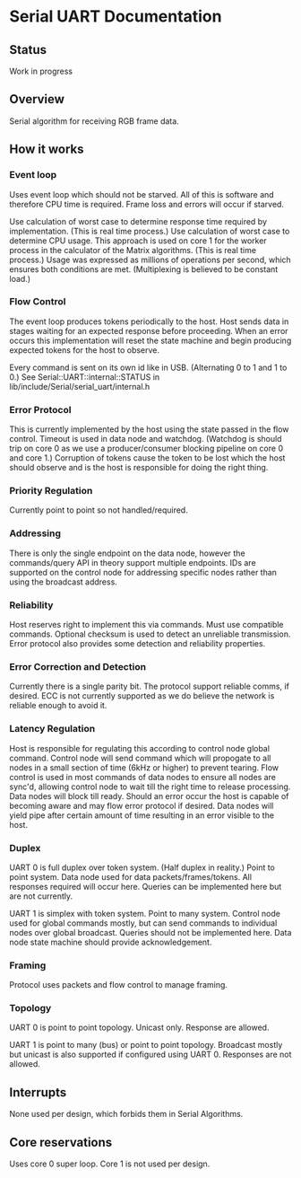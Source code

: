 # Serial UART Documentation

## Status
Work in progress

## Overview
Serial algorithm for receiving RGB frame data.

## How it works
### Event loop
Uses event loop which should not be starved. All of this is software and therefore CPU time is required. Frame loss and errors will occur if starved.

Use calculation of worst case to determine response time required by implementation. (This is real time process.) Use calculation of worst case to determine CPU usage. This approach is used on core 1 for the worker process in the calculator of the Matrix algorithms. (This is real time process.) Usage was expressed as millions of operations per second, which ensures both conditions are met. (Multiplexing is believed to be constant load.)

### Flow Control
The event loop produces tokens periodically to the host. Host sends data in stages waiting for an expected response before proceeding. When an error occurs this implementation will reset the state machine and begin producing expected tokens for the host to observe. 

Every command is sent on its own id like in USB. (Alternating 0 to 1 and 1 to 0.) See Serial::UART::internal::STATUS in lib/include/Serial/serial_uart/internal.h

### Error Protocol
This is currently implemented by the host using the state passed in the flow control. Timeout is used in data node and watchdog. (Watchdog is should trip on core 0 as we use a producer/consumer blocking pipeline on core 0 and core 1.) Corruption of tokens cause the token to be lost which the host should observe and is the host is responsible for doing the right thing.

### Priority Regulation
Currently point to point so not handled/required.

### Addressing
There is only the single endpoint on the data node, however the commands/query API in theory support multiple endpoints. IDs are supported on the control node for addressing specific nodes rather than using the broadcast address.

### Reliability
Host reserves right to implement this via commands. Must use compatible commands. Optional checksum is used to detect an unreliable transmission. Error protocol also provides some detection and reliability properties.

### Error Correction and Detection
Currently there is a single parity bit. The protocol support reliable comms, if desired. ECC is not currently supported as we do believe the network is reliable enough to avoid it.

### Latency Regulation
Host is responsible for regulating this according to control node global command. Control node will send command which will propogate to all nodes in a small section of time (6kHz or higher) to prevent tearing. Flow control is used in most commands of data nodes to ensure all nodes are sync'd, allowing control node to wait till the right time to release processing. Data nodes will block till ready. Should an error occur the host is capable of becoming aware and may flow error protocol if desired. Data nodes will yield pipe after certain amount of time resulting in an error visible to the host.

### Duplex
UART 0 is full duplex over token system. (Half duplex in reality.) Point to point system. Data node used for data packets/frames/tokens. All responses required will occur here. Queries can be implemented here but are not currently.

UART 1 is simplex with token system. Point to many system. Control node used for global commands mostly, but can send commands to individual nodes over global broadcast. Queries should not be implemented here. Data node state machine should provide acknowledgement.

### Framing
Protocol uses packets and flow control to manage framing.

### Topology
UART 0 is point to point topology. Unicast only. Response are allowed.

UART 1 is point to many (bus) or point to point topology. Broadcast mostly but unicast is also supported if configured using UART 0. Responses are not allowed.

## Interrupts
None used per design, which forbids them in Serial Algorithms.

## Core reservations
Uses core 0 super loop. Core 1 is not used per design.

